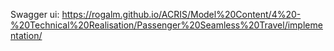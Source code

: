 Swagger ui: https://rogalm.github.io/ACRIS/Model%20Content/4%20-%20Technical%20Realisation/Passenger%20Seamless%20Travel/implementation/
